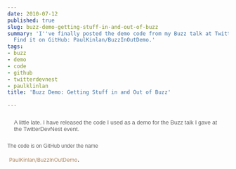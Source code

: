 ```yaml
---
date: 2010-07-12
published: true
slug: buzz-demo-getting-stuff-in-and-out-of-buzz
summary: 'I''ve finally posted the demo code from my Buzz talk at TwitterDevNest.
  Find it on GitHub: PaulKinlan/BuzzInOutDemo.'
tags:
- buzz
- demo
- code
- github
- twitterdevnest
- paulklinlan
title: 'Buzz Demo: Getting Stuff in and Out of Buzz'

---
```

<div style="font-family: Lucida Grande, Verdana, Helvetica, sans-serif; font-size: 12px; color: rgb(102, 102, 102); line-height: 19px;"><p style="margin-top: 0px; margin-right: 0px; margin-bottom: 0px; margin-left: 0px; padding-top: 10px; padding-right: 15px; padding-bottom: 10px; padding-left: 15px; border-top-width: 0px; border-right-width: 0px; border-bottom-width: 0px; border-left-width: 0px; border-color: initial; font-weight: inherit; font-style: inherit; font-size: 12px; font-family: inherit; vertical-align: baseline;"> <span style="line-height: normal; font-size: small;">A little late. I have released the code I used as a demo for the Buzz talk I gave at the TwitterDevNest event.<p /> The code is on GitHub under the name</span></p></div> <a href="http://github.com/PaulKinlan/BuzzInOutDemo" style="margin-top: 0px; margin-right: 0px; margin-bottom: 0px; margin-left: 0px; padding-top: 0px; padding-right: 0px; padding-bottom: 0px; padding-left: 0px; border-top-width: 0px; border-right-width: 0px; border-bottom-width: 0px; border-left-width: 0px; border-color: initial; font-weight: inherit; font-style: inherit; font-size: 12px; font-family: inherit; vertical-align: baseline; text-decoration: none; color: rgb(174, 133, 92);">PaulKinlan/BuzzInOutDemo</a>. 

